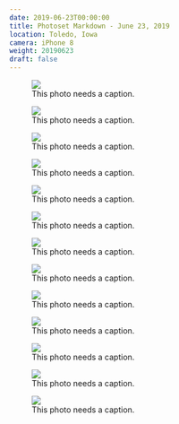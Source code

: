 ```yaml
---
date: 2019-06-23T00:00:00
title: Photoset Markdown - June 23, 2019
location: Toledo, Iowa
camera: iPhone 8
weight: 20190623
draft: false
---
```


<figure>
  <img src="https://images-summittdweller.nyc3.digitaloceanspaces.com/Norway-Photos-2019/Bergen Airport - Liland, June 23, 2019/IMG_1094.png" />
  <figcaption> This photo needs a caption.</figcaption>
</figure>

<!--more-->

<figure>
  <img src="https://images-summittdweller.nyc3.digitaloceanspaces.com/Norway-Photos-2019/Bergen Airport - Liland, June 23, 2019/IMG_1097.png" />
  <figcaption> This photo needs a caption.</figcaption>
</figure>

<figure>
  <img src="https://images-summittdweller.nyc3.digitaloceanspaces.com/Norway-Photos-2019/Oslo Airport - Gardermoen, Akershus, June 23, 2019/IMG_1084.png" />
  <figcaption> This photo needs a caption.</figcaption>
</figure>

<figure>
  <img src="https://images-summittdweller.nyc3.digitaloceanspaces.com/Norway-Photos-2019/Oslo Airport - Gardermoen, Akershus, June 23, 2019/IMG_1085.png" />
  <figcaption> This photo needs a caption.</figcaption>
</figure>

<figure>
  <img src="https://images-summittdweller.nyc3.digitaloceanspaces.com/Norway-Photos-2019/Oslo Airport - Gardermoen, Akershus, June 23, 2019/IMG_1086.png" />
  <figcaption> This photo needs a caption.</figcaption>
</figure>

<figure>
  <img src="https://images-summittdweller.nyc3.digitaloceanspaces.com/Norway-Photos-2019/Oslo Airport - Gardermoen, Akershus, June 23, 2019/IMG_1087.png" />
  <figcaption> This photo needs a caption.</figcaption>
</figure>

<figure>
  <img src="https://images-summittdweller.nyc3.digitaloceanspaces.com/Norway-Photos-2019/Oslo Airport - Gardermoen, Akershus, June 23, 2019/IMG_1088.png" />
  <figcaption> This photo needs a caption.</figcaption>
</figure>

<figure>
  <img src="https://images-summittdweller.nyc3.digitaloceanspaces.com/Norway-Photos-2019/Oslo Airport - Gardermoen, Akershus, June 23, 2019/IMG_1099.png" />
  <figcaption> This photo needs a caption.</figcaption>
</figure>

<figure>
  <img src="https://images-summittdweller.nyc3.digitaloceanspaces.com/Norway-Photos-2019/Oslo Airport - Gardermoen, Akershus, June 23, 2019/IMG_1100.png" />
  <figcaption> This photo needs a caption.</figcaption>
</figure>

<figure>
  <img src="https://images-summittdweller.nyc3.digitaloceanspaces.com/Norway-Photos-2019/Skaftárhreppur - South Iceland, June 23, 2019/IMG_1106.png" />
  <figcaption> This photo needs a caption.</figcaption>
</figure>

<figure>
  <img src="https://images-summittdweller.nyc3.digitaloceanspaces.com/Norway-Photos-2019/Sveitarfélagið Hornafjörður - South Iceland, June 23, 2019/IMG_1101.png" />
  <figcaption> This photo needs a caption.</figcaption>
</figure>

<figure>
  <img src="https://images-summittdweller.nyc3.digitaloceanspaces.com/Norway-Photos-2019/Sveitarfélagið Hornafjörður - South Iceland, June 23, 2019/IMG_1102.png" />
  <figcaption> This photo needs a caption.</figcaption>
</figure>

<figure>
  <img src="https://images-summittdweller.nyc3.digitaloceanspaces.com/Norway-Photos-2019/Sveitarfélagið Hornafjörður - South Iceland, June 23, 2019/IMG_1104.png" />
  <figcaption> This photo needs a caption.</figcaption>
</figure>
